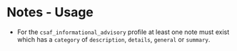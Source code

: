 # Notes - Usage

* For the `csaf_informational_advisory` profile at least one note must exist
  which has a `category` of `description`,
  `details`, `general` or `summary`.
